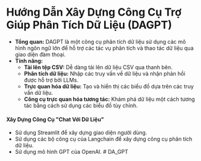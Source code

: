 # Hướng Dẫn Xây Dựng Công Cụ Trợ Giúp Phân Tích Dữ Liệu (DAGPT)

- **Tổng quan:** DAGPT là một công cụ phân tích dữ liệu sử dụng các mô hình ngôn ngữ lớn để hỗ trợ các tác vụ phân tích và thao tác dữ liệu qua giao diện đàm thoại.
- **Tính năng:**
  - **Tải lên tệp CSV:** Dễ dàng tải lên dữ liệu CSV qua thanh bên.
  - **Phân tích dữ liệu:** Nhập các truy vấn về dữ liệu và nhận phản hồi được hỗ trợ bởi LLMs.
  - **Trực quan hóa dữ liệu:** Tạo và hiển thị các biểu đồ dựa trên các truy vấn dữ liệu.
  - **Công cụ trực quan hóa tương tác:** Khám phá dữ liệu một cách tương tác bằng cách sử dụng các biểu đồ tùy chỉnh.

#### Xây Dựng Công Cụ "Chat Với Dữ Liệu"

- Sử dụng Streamlit để xây dựng giao diện người dùng.
- Sử dụng các bộ công cụ của Langchain để xây dựng công cụ phân tích dữ liệu.
- Sử dụng mô hình GPT của OpenAI.
#   D A _ G P T  
 
